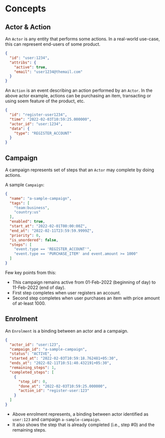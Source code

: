 # Concepts

## Actor & Action

An `Actor` is any entity that performs some actions. In a real-world use-case, this can represent end-users of some
product.

```json
{
  "id": "user:1234",
  "attribs": {
    "active": true,
    "email": "user1234@themail.com"
  }
}
```

An `Action` is an event describing an action performed by an `Actor`. In the above actor example, actions can be
purchasing an item, transacting or using soem feature of the product, etc.

```json
{
  "id": "register-user1234",
  "time": "2022-02-03T10:59:25.000000",
  "actor_id": "user:1234",
  "data": {
    "type": "REGISTER_ACCOUNT"
  }
}
```

## Campaign

A campaign represents set of steps that an `Actor` may complete by doing actions.

A sample `Campaign`:

```json
{
  "name": "a-sample-campaign",
  "tags": [
    "team:business",
    "country:us"
  ],
  "enabled": true,
  "start_at": "2022-02-01T00:00:00Z",
  "end_at": "2022-02-11T23:59:59.9999Z",
  "priority": 0,
  "is_unordered": false,
  "steps": [
    "event.type == 'REGISTER_ACCOUNT'",
    "event.type == 'PURCHASE_ITEM' and event.amount >= 1000"
  ]
}
```

Few key points from this:

* This campaign remains active from 01-Feb-2022 (beginning of day) to 11-Feb-2022 (end of day).
* First step completes when user registers an account.
* Second step completes when user purchases an item with price amount of at-least 1000.

## Enrolment

An `Enrolment` is a binding between an actor and a campaign.

```json
{
  "actor_id": "user:123",
  "campaign_id": "a-sample-campaign",
  "status": "ACTIVE",
  "started_at": "2022-02-03T10:59:18.762481+05:30",
  "ends_at": "2022-02-11T10:51:40.432191+05:30",
  "remaining_steps": 1,
  "completed_steps": [
    {
      "step_id": 0,
      "done_at": "2022-02-03T10:59:25.000000",
      "action_id": "register-user:123"
    }
  ]
}
```

* Above enrolment represents, a binding between actor identified as `user:123` and campaign `a-sample-campaign`.
* It also shows the step that is already completed (i.e., step #0) and the remaining steps.